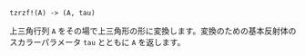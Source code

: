 ```
tzrzf!(A) -> (A, tau)
```

上三角行列 `A` をその場で上三角形の形に変換します。変換のための基本反射体のスカラーパラメータ `tau` とともに `A` を返します。
